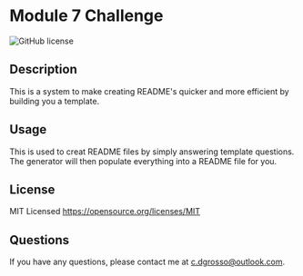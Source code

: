 # Module 7 Challenge
![GitHub license](https://img.shields.io/badge/license-MIT-blue.svg)

## Description
This is a system to make creating README's quicker and more efficient by building you a template.

## Usage
This is used to creat README files by simply answering template questions. The generator will then populate everything into a README file for you.

## License
MIT Licensed
https://opensource.org/licenses/MIT

## Questions
If you have any questions, please contact me at c.dgrosso@outlook.com.
